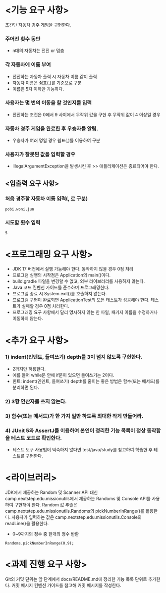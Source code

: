 # <기능 요구 사항>
초간단 자동차 경주 게임을 구현한다.

### 주어진 횟수 동안 
- n대의 자동차는 전진 or 멈춤  


### 각 자동차에 이름 부여
- 전진하는 자동차 출력 시 자동차 이름 같이 출력
- 자동차 이름은 쉼표(,)를 기준으로 구분
- 이름은 5자 이하만 가능하다.


### 사용자는 몇 번의 이동을 할 것인지를 입력
- 전진하는 조건은 0에서 9 사이에서 무작위 값을 구한 후 무작위 값이 4 이상일 경우


### 자동차 경주 게임을 완료한 후 우승자를 알림. 
- 우승자가 여러 명일 경우 쉼표(,)를 이용하여 구분


### 사용자가 잘못된 값을 입력할 경우 
- IllegalArgumentException을 발생시킨 후 >> 애플리케이션은 종료되어야 한다.

## <입출력 요구 사항>
### 처음 경주할 자동차 이름 입력(, 로 구분)
```
pobi,woni,jun
```


### 시도할 횟수 입력
```5```

# <프로그래밍 요구 사항>
- JDK 17 버전에서 실행 가능해야 한다. 동작하지 않을 경우 0점 처리
- 프로그램 실행의 시작점은 Application의 main()이다.
- build.gradle 파일을 변경할 수 없고, 외부 라이브러리를 사용하지 않는다.
- Java 코드 컨벤션 가이드를 준수하며 프로그래밍한다.
- 프로그램 종료 시 System.exit()를 호출하지 않는다.
- 프로그램 구현이 완료되면 ApplicationTest의 모든 테스트가 성공해야 한다. 테스트가 실패할 경우 0점 처리한다.
- 프로그래밍 요구 사항에서 달리 명시하지 않는 한 파일, 패키지 이름을 수정하거나 이동하지 않는다.

# <추가 요구 사항>
### 1) indent(인덴트, 들여쓰기) depth를 3이 넘지 않도록 구현한다. 
- 2까지만 허용한다.
- 예를 들어 while문 안에 if문이 있으면 들여쓰기는 2이다.
- 힌트: indent(인덴트, 들여쓰기) depth를 줄이는 좋은 방법은 함수(또는 메서드)를 분리하면 된다.

### 2) 3항 연산자를 쓰지 않는다.
### 3) 함수(또는 메서드)가 한 가지 일만 하도록 최대한 작게 만들어라.
### 4) JUnit 5와 AssertJ를 이용하여 본인이 정리한 기능 목록이 정상 동작함을 테스트 코드로 확인한다.
- 테스트 도구 사용법이 익숙하지 않다면 test/java/study를 참고하여 학습한 후 테스트를 구현한다.

# <라이브러리>
JDK에서 제공하는 Random 및 Scanner API 대신 camp.nextstep.edu.missionutils에서 제공하는 Randoms 및 Console API를 사용하여 구현해야 한다.
Random 값 추출은 camp.nextstep.edu.missionutils.Randoms의 pickNumberInRange()를 활용한다.
사용자가 입력하는 값은 camp.nextstep.edu.missionutils.Console의 readLine()을 활용한다.
- 0~9까지의 정수 중 한개의 정수 반환
```
Randoms.pickNumberInRange(0,9);
```

# <과제 진행 요구 사항>
Git의 커밋 단위는 앞 단계에서 docs/README.md에 정리한 기능 목록 단위로 추가한다.
커밋 메시지 컨벤션 가이드를 참고해 커밋 메시지를 작성한다.

